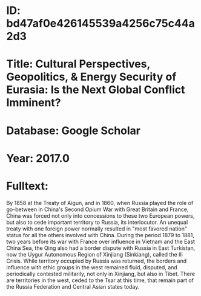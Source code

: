 # ID: bd47af0e426145539a4256c75c44a2d3
# Title: Cultural Perspectives, Geopolitics, & Energy Security of Eurasia: Is the Next Global Conflict Imminent?
# Database: Google Scholar
# Year: 2017.0
# Fulltext:
By 1858 at the Treaty of Aigun, and in 1860, when Russia played the role of go-between in China's Second Opium War with Great Britain and France, China was forced not only into concessions to these two European powers, but also to cede important territory to Russia, its interlocutor.
An unequal treaty with one foreign power normally resulted in "most favored nation" status for all the others involved with China.
During the period 1879 to 1881, two years before its war with France over influence in Vietnam and the East China Sea, the Qing also had a border dispute with Russia in East Turkistan, now the Uygur Autonomous Region of Xinjiang (Sinkiang), called the Ili Crisis.
While territory occupied by Russia was returned, the borders and influence with ethic groups in the west remained fluid, disputed, and periodically contested militarily, not only in Xinjiang, but also in Tibet.
There are territories in the west, ceded to the Tsar at this time, that remain part of the Russia Federation and Central Asian states today.